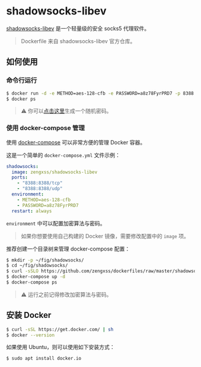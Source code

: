 # shadowsocks-libev
[shadowsocks-libev](https://github.com/shadowsocks/shadowsocks-libev)
是一个轻量级的安全 socks5 代理软件。

> Dockerfile 来自 shadowsocks-libev 官方仓库。

## 如何使用
### 命令行运行
```sh
$ docker run -d -e METHOD=aes-128-cfb -e PASSWORD=a8z78FyrPRD7 -p 8388:8388 --restart always zengxss/shadowsocks-libev
$ docker ps
```

> :warning: 你可以[点击这里](https://duckduckgo.com/?q=password+12&t=ffsb&ia=answer)生成一个随机密码。

### 使用 docker-compose 管理
使用 [docker-compose](https://github.com/docker/compose) 可以非常方便的管理 Docker 容器。

这是一个简单的 `docker-compose.yml` 文件示例：
```yml
shadowsocks:
  image: zengxss/shadowsocks-libev
  ports:
    - "8388:8388/tcp"
    - "8388:8388/udp"
  environment:
    - METHOD=aes-128-cfb
    - PASSWORD=a8z78FyrPRD7
  restart: always
```

`environment` 中可以配置加密算法与密码。

> 如果你想要使用自己构建的 Docker 镜像，需要修改配置中的 `image` 项。

推荐创建一个目录树来管理 docker-compose 配置：
```sh
$ mkdir -p ~/fig/shadowsocks/
$ cd ~/fig/shadowsocks/
$ curl -sSLO https://github.com/zengxss/dockerfiles/raw/master/shadowsocks-libev/docker-compose.yml
$ docker-compose up -d
$ docker-compose ps
```

> :warning: 运行之前记得修改加密算法与密码。

## 安装 Docker
```sh
$ curl -sSL https://get.docker.com/ | sh
$ docker --version
```

如果使用 Ubuntu，则可以使用如下安装方式：
```sh
$ sudo apt install docker.io
```
